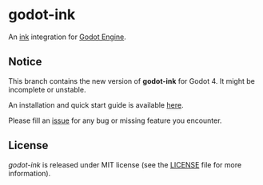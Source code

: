 # godot-ink

An [ink](https://github.com/inkle/ink) integration for [Godot Engine](https://github.com/godotengine/godot).  

## Notice

This branch contains the new version of **godot-ink** for Godot 4. It might be incomplete or unstable.  

An installation and quick start guide is available [here](../../wiki).  

Please fill an [issue](../../issues) for any bug or missing feature you encounter.

## License

*godot-ink* is released under MIT license (see the [LICENSE](/LICENSE) file for more information).
